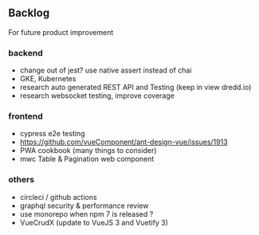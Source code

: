 ## Backlog

For future product improvement

### backend
- change out of jest? use native assert instead of chai
- GKE, Kubernetes
- research auto generated REST API and Testing (keep in view dredd.io)
- research websocket testing, improve coverage

### frontend
- cypress e2e testing
- https://github.com/vueComponent/ant-design-vue/issues/1913
- PWA cookbook (many things to consider)
- mwc Table & Pagination web component

### others
- circleci / github actions
- graphql security & performance review
- use monorepo when npm 7 is released ?
- VueCrudX (update to VueJS 3 and Vuetify 3)
